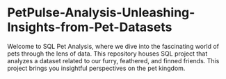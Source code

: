 # PetPulse-Analysis-Unleashing-Insights-from-Pet-Datasets
Welcome to SQL Pet Analysis, where we dive into the fascinating world of pets through the lens of data. This repository houses SQL project that analyzes a dataset related to our furry, feathered, and finned friends. This project brings you insightful perspectives on the pet kingdom.
